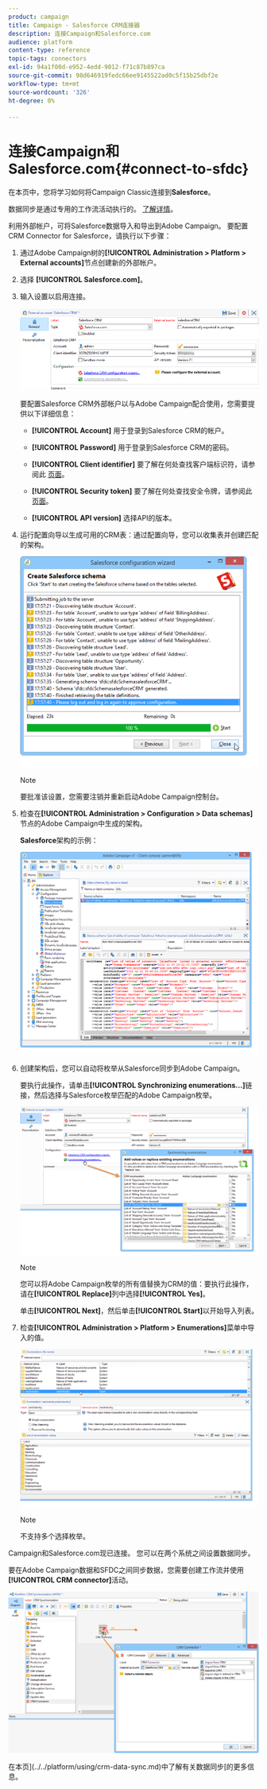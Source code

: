 ```yaml
---
product: campaign
title: Campaign - Salesforce CRM连接器
description: 连接Campaign和Salesforce.com
audience: platform
content-type: reference
topic-tags: connectors
exl-id: 94a1f00d-e952-4edd-9012-f71c87b897ca
source-git-commit: 98d646919fedc66ee9145522ad0c5f15b25dbf2e
workflow-type: tm+mt
source-wordcount: '326'
ht-degree: 0%

---
```


# 连接Campaign和Salesforce.com{#connect-to-sfdc}

在本页中，您将学习如何将Campaign Classic连接到&#x200B;**Salesforce**。

数据同步是通过专用的工作流活动执行的。 [了解详情](../../platform/using/crm-data-sync.md)。


利用外部帐户，可将Salesforce数据导入和导出到Adobe Campaign。
要配置CRM Connector for Salesforce，请执行以下步骤：

1. 通过Adobe Campaign树的&#x200B;**[!UICONTROL Administration > Platform > External accounts]**&#x200B;节点创建新的外部帐户。
1. 选择 **[!UICONTROL Salesforce.com]**。
1. 输入设置以启用连接。

   ![](assets/ext_account_17.png)

   要配置Salesforce CRM外部帐户以与Adobe Campaign配合使用，您需要提供以下详细信息：

   * **[!UICONTROL Account]**
用于登录到Salesforce CRM的帐户。

   * **[!UICONTROL Password]**
用于登录到Salesforce CRM的密码。

   * **[!UICONTROL Client identifier]**
要了解在何处查找客户端标识符，请参阅此 [页面](https://help.salesforce.com/articleView?id=000205876&amp;type=1)。

   * **[!UICONTROL Security token]**
要了解在何处查找安全令牌，请参阅此 [页面](https://help.salesforce.com/articleView?id=000205876&amp;type=1)。

   * **[!UICONTROL API version]**
选择API的版本。
1. 运行配置向导以生成可用的CRM表：通过配置向导，您可以收集表并创建匹配的架构。

   ![](assets/crm_connectors_sfdc_launch.png)

   >[!NOTE]
   >
   >要批准该设置，您需要注销并重新启动Adobe Campaign控制台。

1. 检查在&#x200B;**[!UICONTROL Administration > Configuration > Data schemas]**&#x200B;节点的Adobe Campaign中生成的架构。

   **Salesforce**&#x200B;架构的示例：

   ![](assets/crm_connectors_sfdc_table.png)

1. 创建架构后，您可以自动将枚举从Salesforce同步到Adobe Campaign。

   要执行此操作，请单击&#x200B;**[!UICONTROL Synchronizing enumerations...]**&#x200B;链接，然后选择与Salesforce枚举匹配的Adobe Campaign枚举。



   ![](assets/crm_connectors_sfdc_enum.png)

   >[!NOTE]
   >
   >您可以将Adobe Campaign枚举的所有值替换为CRM的值：要执行此操作，请在&#x200B;**[!UICONTROL Replace]**&#x200B;列中选择&#x200B;**[!UICONTROL Yes]**。


   单击&#x200B;**[!UICONTROL Next]**，然后单击&#x200B;**[!UICONTROL Start]**&#x200B;以开始导入列表。

1. 检查&#x200B;**[!UICONTROL Administration > Platform > Enumerations]**&#x200B;菜单中导入的值。

   ![](assets/crm_connectors_sfdc_exe.png)

   >[!NOTE]
   >
   > 不支持多个选择枚举。

Campaign和Salesforce.com现已连接。 您可以在两个系统之间设置数据同步。

要在Adobe Campaign数据和SFDC之间同步数据，您需要创建工作流并使用&#x200B;**[!UICONTROL CRM connector]**&#x200B;活动。

![](assets/crm_connectors_sfdc_wf.png)

在本页](../../platform/using/crm-data-sync.md)中了解有关数据同步[的更多信息。
